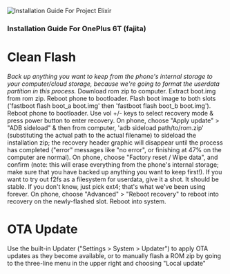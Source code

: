 ![Installation Guide For Project Elixir](https://i.imgur.com/3UmK6nS.png "Installation")

### Installation Guide For OnePlus 6T (fajita)

# Clean Flash
*Back up anything you want to keep from the phone's internal storage to your computer/cloud storage, because we're going to format the userdata partition in this process.*
Download rom zip to computer.
Extract boot.img from rom zip.
Reboot phone to bootloader.
Flash boot image to both slots ('fastboot flash boot_a boot.img' then 'fastboot flash boot_b boot.img').
Reboot phone to bootloader.
Use vol +/- keys to select recovery mode & press power button to enter recovery.
On phone, choose "Apply update" > "ADB sideload" & then from computer, 'adb sideload path/to/rom.zip' (substituting the actual path to the actual filename) to sideload the installation zip; the recovery header graphic will disappear until the process has completed ("error" messages like "no error", or finishing at 47% on the computer are normal).
On phone, choose "Factory reset / Wipe data", and confirm (note: this will erase everything from the phone's internal storage; make sure that you have backed up anything you want to keep first!). If you want to try out f2fs as a filesystem for userdata, give it a shot. It should be stable. If you don't know, just pick ext4; that's what we've been using forever.
On phone, choose "Advanced" > "Reboot recovery" to reboot into recovery on the newly-flashed slot.
Reboot into system.

# OTA Update
Use the built-in Updater ("Settings > System > Updater") to apply OTA updates as they become available, or to manually flash a ROM zip by going to the three-line menu in the upper right and choosing "Local update"
